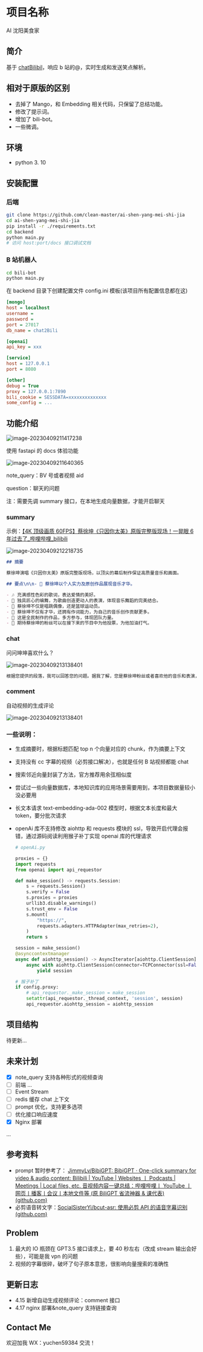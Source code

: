# 项目名称

AI 沈阳美食家

## 简介

基于 [chatBilibil](https://github.com/jiran214/chatBilibili)，响应 b 站的@，实时生成和发送笑点解析。

## 相对于原版的区别

- 去掉了 Mango，和 Embedding 相关代码，只保留了总结功能。
- 修改了提示词。
- 增加了 bili-bot。
- 一些微调。

## 环境

- python 3. 10

## 安装配置

### 后端

```bash
git clone https://github.com/clean-master/ai-shen-yang-mei-shi-jia
cd ai-shen-yang-mei-shi-jia
pip install -r ./requirements.txt
cd backend
python main.py
# 访问 host:port/docs 接口调试文档
```

### B 站机器人

```bash
cd bili-bot
python main.py
```

在 backend 目录下创建配置文件 config.ini 模板(该项目所有配置信息都在这)

```ini
[mongo]
host = localhost
username =
password =
port = 27017
db_name = chat2Bili

[openai]
api_key = xxx

[service]
host = 127.0.0.1
port = 8080

[other]
debug = True
proxy = 127.0.0.1:7890
bili_cookie = SESSDATA=xxxxxxxxxxxxxx
some_config = ...
```

## 功能介绍

![image-20230409211417238](https://raw.githubusercontent.com/jiran214/chatBilibili/master/public/image-20230409211417238.png)

使用 fastapi 的 docs 体验功能

![image-20230409211640365](https://raw.githubusercontent.com/jiran214/chatBilibili/master/public/image-20230409211640365.png)

note_query：BV 号或者视频 aid

question：聊天的问题

注：需要先调 summary 接口，在本地生成向量数据，才能开启聊天

### summary

示例：[【4K 顶级画质 60FPS】蔡徐坤《只因你太美》原版完整版现场！一晃眼 6 年过去了\_哔哩哔哩\_bilibili](https://www.bilibili.com/video/BV1ct4y1n7t9/?spm_id_from=333.337.search-card.all.click&vd_source=df965f3f6f275f55ae2075576c0f4750)

![image-20230409212218735](https://raw.githubusercontent.com/jiran214/chatBilibili/master/public/image-20230409212218735.png)

```markdown
## 摘要

蔡徐坤演唱《只因你太美》原版完整版现场，以顶尖的幕后制作保证高质量音乐和画面。

## 要点\n\n- 🎤 蔡徐坤以个人实力及原创作品展现音乐才华。

- 🎶 充满感性色彩的歌词，表达爱情的美好。
- 💃 独具匠心的编舞，为歌曲创造更动人的表演，体现音乐舞蹈的完美结合。
- 🏀 蔡徐坤不仅是唱跳偶像，还是篮球运动员。
- 📝 蔡徐坤不仅有才华，还拥有作词能力，为自己的音乐创作贡献更多。
- 🤝 这是全民制作的作品，多方参与，体现团队力量。
- 🎉 期待蔡徐坤的粉丝可以在接下来的节目中为他投票，为他加油打气。
```

### chat

问问坤坤喜欢什么？

![image-20230409213138401](https://raw.githubusercontent.com/jiran214/chatBilibili/master/public/image-20230409213138401.png)

```markdown
根据您提供的段落，我可以回答您的问题。据我了解，您是蔡徐坤粉丝或者喜欢他的音乐和表演，因为这些段落包含了一些与他相关的话题。蔡徐坤擅长的方面包括唱跳 rap、篮球、以及作曲编舞的原创作品。在他的歌曲中，\"只因你太美\" 和 \"who you\" 这两首歌深受粉丝们的喜爱，并且他还制作了很多自己的作词。如果您是蔡徐坤的粉丝，那么您应该期待他在未来的节目中的表现，并多多为他投票，以支持他的音乐事业。综上所述，蔡徐坤擅长的方面主要集中在音乐表演和篮球方面。
```

### comment

自动视频的生成评论

![image-20230409213138401](https://raw.githubusercontent.com/jiran214/chatBilibili/master/public/Snipaste_2023-04-17_16-41-23.png)

### 一些说明：

- 生成摘要时，根据标题匹配 top n 个向量对应的 chunk，作为摘要上下文

- 支持没有 cc 字幕的视频（必剪接口解决），也就是任何 B 站视频都能 chat

- 搜索邻近向量封装了方法，官方推荐用余弦相似度

- 尝试过一些向量数据库，本地知识库的应用场景需要用到，本项目数据量较小没必要用

- 长文本请求 text-embedding-ada-002 模型时，根据文本长度和最大 token，要分批次请求

- openAi 库不支持修改 aiohttp 和 requests 模块的 ssl，导致开启代理会报错，通过源码阅读利用猴子补丁实现 openai 库的代理请求

  ```python
  # openAi.py

  proxies = {}
  import requests
  from openai import api_requestor

  def make_session() -> requests.Session:
      s = requests.Session()
      s.verify = False
      s.proxies = proxies
      urllib3.disable_warnings()
      s.trust_env = False
      s.mount(
          "https://",
          requests.adapters.HTTPAdapter(max_retries=2),
      )
      return s

  session = make_session()
  @asynccontextmanager
  async def aiohttp_session() -> AsyncIterator[aiohttp.ClientSession]:
      async with aiohttp.ClientSession(connector=TCPConnector(ssl=False)) as session:
          yield session

  # 猴子补丁
  if config.proxy:
      # api_requestor._make_session = make_session
      setattr(api_requestor._thread_context, 'session', session)
      api_requestor.aiohttp_session = aiohttp_session
  ```

## 项目结构

待更新...

## 未来计划

- [x] note_query 支持各种形式的视频查询
- [ ] 前端 ...
- [ ] Event Stream
- [ ] redis 缓存 chat 上下文
- [ ] prompt 优化，支持更多选项
- [ ] 优化接口响应速度
- [x] Nginx 部署

...

## 参考资料

- prompt 暂时参考了： [JimmyLv/BibiGPT: BibiGPT · One-click summary for video & audio content: Bilibili | YouTube | Websites 丨 Podcasts | Meetings | Local files, etc. 音视频内容一键总结：哔哩哔哩丨 YouTube 丨网页丨播客丨会议丨本地文件等 (原 BiliGPT 省流神器 & 课代表) (github.com)](https://github.com/JimmyLv/BibiGPT)
- 必剪语音转文字：[SocialSisterYi/bcut-asr: 使用必剪 API 的语音字幕识别 (github.com)](https://github.com/SocialSisterYi/bcut-asr)

## Problem

1. 最大的 IO 瓶颈在 GPT3.5 接口请求上，要 40 秒左右（改成 stream 输出会好些），可能是我 vpn 的问题
2. 视频的字幕很碎，破坏了句子原本意思，很影响向量搜索的准确性

## 更新日志

- 4.15 新增自动生成视频评论：comment 接口
- 4.17 nginx 部署&note_query 支持链接查询

## Contact Me

欢迎加我 WX：yuchen59384 交流！
